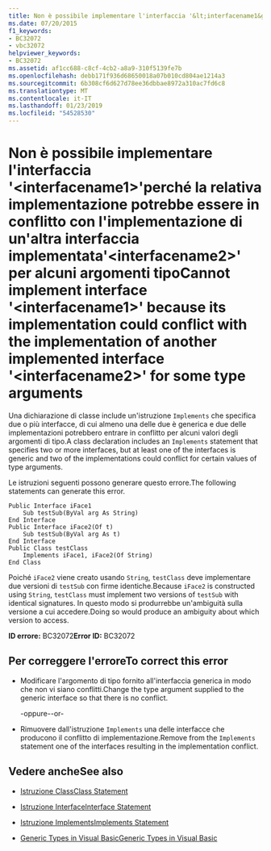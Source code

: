 ```yaml
---
title: Non è possibile implementare l'interfaccia '&lt;interfacename1&gt;'perché la relativa implementazione potrebbe essere in conflitto con l'implementazione di un'altra interfaccia implementata'&lt;interfacename2&gt;' per alcuni argomenti tipo
ms.date: 07/20/2015
f1_keywords:
- BC32072
- vbc32072
helpviewer_keywords:
- BC32072
ms.assetid: af1cc688-c8cf-4cb2-a8a9-310f5139fe7b
ms.openlocfilehash: debb171f936d68650018a07b010cd804ae1214a3
ms.sourcegitcommit: 6b308cf6d627d78ee36dbbae8972a310ac7fd6c8
ms.translationtype: MT
ms.contentlocale: it-IT
ms.lasthandoff: 01/23/2019
ms.locfileid: "54528530"
---
```

# <a name="cannot-implement-interface-ltinterfacename1gt-because-its-implementation-could-conflict-with-the-implementation-of-another-implemented-interface-ltinterfacename2gt-for-some-type-arguments"></a><span data-ttu-id="0cf2a-102">Non è possibile implementare l'interfaccia '&lt;interfacename1&gt;'perché la relativa implementazione potrebbe essere in conflitto con l'implementazione di un'altra interfaccia implementata'&lt;interfacename2&gt;' per alcuni argomenti tipo</span><span class="sxs-lookup"><span data-stu-id="0cf2a-102">Cannot implement interface '&lt;interfacename1&gt;' because its implementation could conflict with the implementation of another implemented interface '&lt;interfacename2&gt;' for some type arguments</span></span>
<span data-ttu-id="0cf2a-103">Una dichiarazione di classe include un'istruzione `Implements` che specifica due o più interfacce, di cui almeno una delle due è generica e due delle implementazioni potrebbero entrare in conflitto per alcuni valori degli argomenti di tipo.</span><span class="sxs-lookup"><span data-stu-id="0cf2a-103">A class declaration includes an `Implements` statement that specifies two or more interfaces, but at least one of the interfaces is generic and two of the implementations could conflict for certain values of type arguments.</span></span>  
  
 <span data-ttu-id="0cf2a-104">Le istruzioni seguenti possono generare questo errore.</span><span class="sxs-lookup"><span data-stu-id="0cf2a-104">The following statements can generate this error.</span></span>  
  
```  
Public Interface iFace1  
    Sub testSub(ByVal arg As String)  
End Interface  
Public Interface iFace2(Of t)  
    Sub testSub(ByVal arg As t)  
End Interface  
Public Class testClass  
    Implements iFace1, iFace2(Of String)  
End Class  
```  
  
 <span data-ttu-id="0cf2a-105">Poiché `iFace2` viene creato usando `String`, `testClass` deve implementare due versioni di `testSub` con firme identiche.</span><span class="sxs-lookup"><span data-stu-id="0cf2a-105">Because `iFace2` is constructed using `String`, `testClass` must implement two versions of `testSub` with identical signatures.</span></span> <span data-ttu-id="0cf2a-106">In questo modo si produrrebbe un'ambiguità sulla versione a cui accedere.</span><span class="sxs-lookup"><span data-stu-id="0cf2a-106">Doing so would produce an ambiguity about which version to access.</span></span>  
  
 <span data-ttu-id="0cf2a-107">**ID errore:** BC32072</span><span class="sxs-lookup"><span data-stu-id="0cf2a-107">**Error ID:** BC32072</span></span>  
  
## <a name="to-correct-this-error"></a><span data-ttu-id="0cf2a-108">Per correggere l'errore</span><span class="sxs-lookup"><span data-stu-id="0cf2a-108">To correct this error</span></span>  
  
-   <span data-ttu-id="0cf2a-109">Modificare l'argomento di tipo fornito all'interfaccia generica in modo che non vi siano conflitti.</span><span class="sxs-lookup"><span data-stu-id="0cf2a-109">Change the type argument supplied to the generic interface so that there is no conflict.</span></span>  
  
     <span data-ttu-id="0cf2a-110">-oppure-</span><span class="sxs-lookup"><span data-stu-id="0cf2a-110">-or-</span></span>  
  
-   <span data-ttu-id="0cf2a-111">Rimuovere dall'istruzione `Implements` una delle interfacce che producono il conflitto di implementazione.</span><span class="sxs-lookup"><span data-stu-id="0cf2a-111">Remove from the `Implements` statement one of the interfaces resulting in the implementation conflict.</span></span>  
  
## <a name="see-also"></a><span data-ttu-id="0cf2a-112">Vedere anche</span><span class="sxs-lookup"><span data-stu-id="0cf2a-112">See also</span></span>
- [<span data-ttu-id="0cf2a-113">Istruzione Class</span><span class="sxs-lookup"><span data-stu-id="0cf2a-113">Class Statement</span></span>](../../visual-basic/language-reference/statements/class-statement.md)
- [<span data-ttu-id="0cf2a-114">Istruzione Interface</span><span class="sxs-lookup"><span data-stu-id="0cf2a-114">Interface Statement</span></span>](../../visual-basic/language-reference/statements/interface-statement.md)
- [<span data-ttu-id="0cf2a-115">Istruzione Implements</span><span class="sxs-lookup"><span data-stu-id="0cf2a-115">Implements Statement</span></span>](../../visual-basic/language-reference/statements/implements-statement.md)

- [<span data-ttu-id="0cf2a-116">Generic Types in Visual Basic</span><span class="sxs-lookup"><span data-stu-id="0cf2a-116">Generic Types in Visual Basic</span></span>](../../visual-basic/programming-guide/language-features/data-types/generic-types.md)
